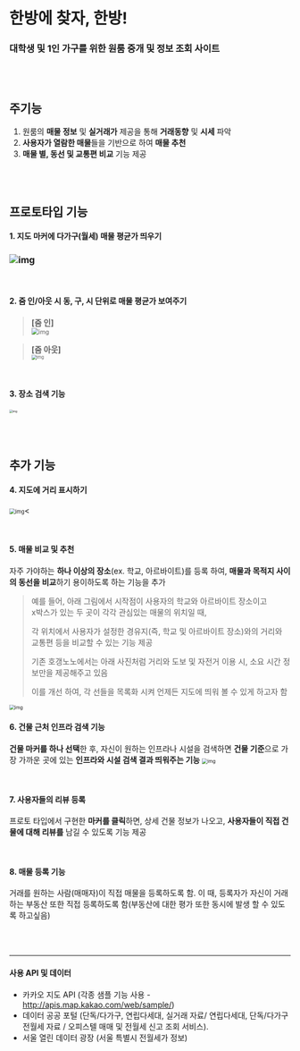 # 한방에 찾자, 한방!

### 대학생 및 1인 가구를 위한 원룸 중개 및 정보 조회 사이트
<br>
<br>


## 주기능

1. 원룸의 **매물 정보** 및 **실거래가** 제공을 통해 **거래동향** 및 **시세** 파악
2. **사용자가 열람한 매물**들을 기반으로 하여 **매물 추천**
3. **매물 별, 동선 및 교통편 비교** 기능 제공 

<br>
<br>

## 프로토타입 기능

#### 1. 지도 마커에 다가구(월세) 매물 평균가 띄우기

### <img src="https://lh4.googleusercontent.com/ZYQEZhfBOleSL4ToY0Z05iw5DjuGGfHJ4VU3tbPCClKd_G2YKFr7c3vVXy2EyFtwu6t2xWctCXXMKsvZKt7XDV6YvAdiAaeh9tUANr06pSUUgwW5AH70q5VGk8yd6gNxfHJiq4Ev-6A" alt="img" style="zoom: 100%;" />

<br>

#### 2. 줌 인/아웃 시 동, 구, 시 단위로 매물 평균가 보여주기

> **[줌 인]**<br>
> <img src="https://lh3.googleusercontent.com/l_yVKoY68iZfdcUiafZbxMceKfHx43e0h_6LeBsoEwPHPXuVbweLKklBRQcVZKBEvC4UhRPWPG08McNP07AsGvit85J54vrj4mVMe9mtXDfXUuVO8s1ZEb2EGLaBNJEeE9MN1Zlwgo0" alt="img" style="zoom: 78%;" />



> **[줌 아웃]**<br>
> <img src="https://lh4.googleusercontent.com/q2CgYn5IFnMg95FDNbbjuzRCEleogKTEJNekuV4vYlkS8IQhJGHSQQ6RfNJj6DZKaUXcijgmrThlzjfPKBpHPKQP4DdRY1poMV3BAAoFjPT5njx5AiHvzS2A31y0Py_m-70MiLtoqFs" alt="img" style="zoom:55%;" />

<br>

#### 3. 장소 검색 기능

<img src="https://lh4.googleusercontent.com/ovTbjXqTx57ltqUORmgmlKr_bbz7TqO-t4YCKt4kJbYBeRz9D4s8TNSWbxOPa6-brzjvv0kI0Zc--R-BEkn3nNZ3_9DztlnQReS1pPCsAvgs44sScn0sU5Srw26LWwAQSmIDzW-S6Zo" alt="img" style="zoom:35%;" />

<br><br>



## 추가 기능

#### 4. 지도에 거리 표시하기

> 

<img src="https://lh3.googleusercontent.com/v-a0nx4OVbw8INaN4Cfjc5ER-iqv5CtOBXX4JaGWodJk2BJ6yNzTxGqLLsnHB5WbOcWvNtctS2KPJWX1u1Lmtycq6XdXhT45L3h7j-YgH5ITDCECvZlITb_863ESJ4QIr069fvvGNGc" alt="img" style="zoom: 67%;" /><

<br>

#### 5. 매물 비교 및 추천 

자주 가야하는 **하나 이상의 장소**(ex. 학교, 아르바이트)를 등록 하여, **매물과 목적지 사이의 동선을 비교**하기 용이하도록 하는 기능을 추가

> 예를 들어, 아래 그림에서 시작점이 사용자의 학교와 아르바이트 장소이고 <br>x박스가 있는 두 곳이 각각 관심있는 매물의 위치일 때,<br>
>
> 각 위치에서 사용자가 설정한 경유지(즉, 학교 및 아르바이트 장소)와의 거리와 교통편 등을 비교할 수 있는 기능 제공<br>
>
> 기존 호갱노노에서는 아래 사진처럼 거리와 도보 및 자전거 이용 시, 소요 시간 정보만을 제공해주고 있음<br>
>
> 이를 개선 하여, 각 선들을 목록화 시켜 언제든 지도에 띄워 볼 수 있게 하고자 함



<img src="https://lh6.googleusercontent.com/ZPLK2mmxuJyYcNrfZMwaWPe-kYUNURBVWYBzx4jfQ6f7Dzr7aeo0cqlJaOv9DTtDs4-WKuqD2CDycxSSaAIVGMRNHn2fmd4lotScq9rIskYLJJeSu6cHq0dL2-Ck-N_JpExyqcoWCTE" alt="img" style="zoom:60%;" />

<br>

#### 6. 건물 근처 인프라 검색 기능

**건물 마커를 하나 선택**한 후, 자신이 원하는 인프라나 시설을 검색하면 **건물 기준**으로 가장 가까운 곳에 있는 **인프라와 시설 검색 결과 띄워주는 기능**
<img src="https://lh5.googleusercontent.com/RiWOJBNNLh0Vtw3YhqQVe_g0llK4vizVaVLGkScPcMPcrNvD0FcvPYkXHvRzDQyRenjKBtdGz-CqgztrnUi-Jqo5CGif5z90U2THSLC_I2F7hmbCK5gjmR2_jNSv31K-KCipv8KADEI" alt="img" style="zoom:60%;" />

<br>

#### 7. 사용자들의 리뷰 등록

프로토 타입에서 구현한 **마커를 클릭**하면, 상세 건물 정보가 나오고, **사용자들이 직접 건물에 대해 리뷰를** 남길 수 있도록 기능 제공

<br>

#### 8. 매물 등록 기능

거래를 원하는 사람(매매자)이 직접 매물을 등록하도록 함. 이 때, 등록자가 자신이 거래하는 부동산 또한 직접 등록하도록 함(부동산에 대한 평가 또한 동시에 발생 할 수 있도록 하고싶음)


<br>
<br>

---

#### 사용 API 및 데이터

- 카카오 지도 API (각종 샘플 기능 사용 - http://apis.map.kakao.com/web/sample/) 
- 데이터 공공 포털  (단독/다가구, 연립다세대, 실거래 자료/ 연립다세대, 단독/다가구 전월세 자료 / 오피스텔 매매 및 전월세 신고 조회 서비스). 
- 서울 열린 데이터 광장 (서울 특별시 전월세가 정보)
